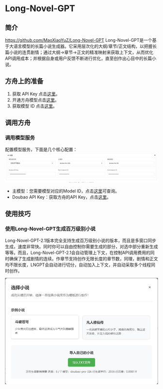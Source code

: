 
# Long-Novel-GPT
## 简介

https://github.com/MaoXiaoYuZ/Long-Novel-GPT
Long-Novel-GPT是一个基于大语言模型的长篇小说生成器。它采用层次化的大纲/章节/正文结构，以把握长篇小说的连贯剧情；通过大纲->章节->正文的精准映射来获取上下文，从而优化API调用成本；并根据自身或用户反馈不断进行优化，直至创作出心目中的长篇小说。
<div style="text-align: center"></div>

## 方舟上的准备

1. 获取 API Key 点击[这里](https://console.volcengine.com/ark/region:ark+cn-beijing/apiKey)。
2. 开通方舟模型点击[这里](https://console.volcengine.com/ark/region:ark+cn-beijing/openManagement)。
3. 获取模型 ID 点击[这里](https://www.volcengine.com/docs/82379/1330310#%E6%96%87%E6%9C%AC%E7%94%9F%E6%88%90)。

## 调用方舟

### 调用模型服务
配置模型服务，下面是几个核心配置：
![Image](asset/longnovel-1.png "longnovel-1")

* 主模型：您需要模型对应的Model ID，点击[这里](https://www.volcengine.com/docs/82379/1330310#%E6%96%87%E6%9C%AC%E7%94%9F%E6%88%90)可查询。
* Doubao API Key：获取方舟的API Key，点击[这里](https://console.volcengine.com/ark/region:ark+cn-beijing/apiKey)。


## 使用技巧

### 使用Long-Novel-GPT生成百万级别小说
Long-Novel-GPT-2.1版本完全支持生成百万级别小说的版本，而且是多窗口同步生成，速度非常快。同时你可以自由控制你需要生成的部分，对选中部分重新生成等等。而且，Long-Novel-GPT-2.1会自动管理上下文，在控制API调用费用的同时确保了生成剧情的连续。作章节支持创作无限长度的章节数，同理，剧情和正文均不限长度，LNGPT会自动进行切分，自动加入上下文，并自动采取多个线程同时创作。

![Image](asset/longnovel-2.png "longnovel-2")


 
